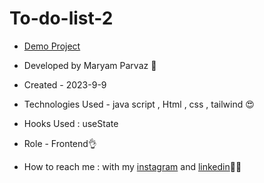 # To-do-list-2
- [Demo Project](https://maryamparvaz.github.io/To-do-list-2/)

- Developed by Maryam Parvaz 🙎

- Created - 2023-9-9

- Technologies Used - java script , Html , css , tailwind 😍

- Hooks Used : useState 

- Role - Frontend👌

- How to reach me : with my [instagram](https://www.instagram.com/maryamparvaz_web) and [linkedin](https://www.linkedin.com/in/maryam-parvaz-3687b327a/)👩‍💻
